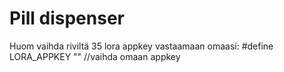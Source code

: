 # Pill dispenser

Huom vaihda riviltä 35 lora appkey vastaamaan omaasi: #define LORA_APPKEY "" //vaihda omaan appkey


